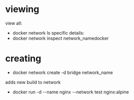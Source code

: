 
# viewing
view all:
- docker network ls
specific details:
- docker network inspect network_namedocker

# creating
- docker network create -d bridge network_name

adds new build to network
- docker run -d --name nginx --network test nginx:alpine

